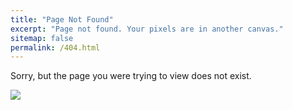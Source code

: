 ```yaml
---
title: "Page Not Found"
excerpt: "Page not found. Your pixels are in another canvas."
sitemap: false
permalink: /404.html
---
```


Sorry, but the page you were trying to view does not exist.

![](https://cdn.dribbble.com/users/3914/screenshots/1601483/attachments/248320/404-v1.jpg?resize=800x600&vertical=center)
